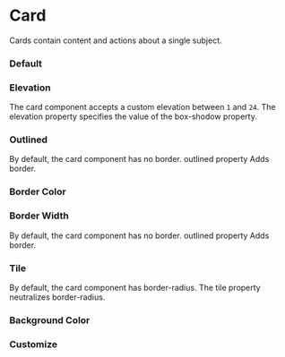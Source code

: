 # Card

Cards contain content and actions about a single subject.

<Playground />

<Usage />

<Api />

<Examples />

### Default

<Example value="default" />

### Elevation

The card component accepts a custom elevation between `1` and `24`. The elevation property specifies the value of the box-shodow property.
<Example value="elevation" />

### Outlined

By default, the card component has no border. outlined property Adds border.
<Example value="outlined" />

### Border Color

<Example value="border-color" />

### Border Width

By default, the card component has no border. outlined property Adds border.
<Example value="border-width" />

### Tile

By default, the card component has border-radius. The tile property neutralizes border-radius.
<Example value="tile" />

### Background Color

<Example value="background-color" />

### Customize

<Example value="customize" />

<Checklist 
    accessibility={false}
    bidirectionality={false}
    cssParts={false}
    cssVariables={false}
    documentation={false}
    examples={false}
    events={false}
    keyboard={false}
    methods={false}
    playground={false}
    properties={false}
    skeleton={false}
    slots={false}
/>

<LastModified />
